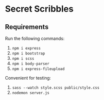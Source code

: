 # Secret Scribbles

## Requirements
Run the following commands:
1. `npm i express`
2. `npm i bootstrap`
3. `npm i scss`
4. `npm i body-parser`
5. `npm i express-fileupload`

Convenient for testing:
1. `sass --watch style.scss public/style.css`
2. `nodemon server.js`
